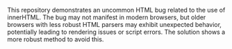 This repository demonstrates an uncommon HTML bug related to the use of innerHTML.  The bug may not manifest in modern browsers, but older browsers with less robust HTML parsers may exhibit unexpected behavior, potentially leading to rendering issues or script errors. The solution shows a more robust method to avoid this.